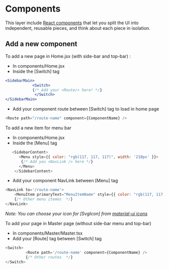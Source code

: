 # Components

This layer include [React components](https://facebook.github.io/react/docs/react-component.html) that let you split the UI into independent, reusable pieces, and think about each piece in isolation.

## Add a new component

To add a new page in Home.jsx (with side-bar and top-bar) :

- In components/Home.jsx
- Inside the [Switch] tag

```jsx
<SidebarMain>
            <Switch>
            {/* Add your <Route/> here! */}
             </Switch>
</SidebarMain>
```

- Add your component route between [Switch] tag to load in home page

```javascript
<Route path="/route-name" component={ComponentName} />
```

To add a new item for menu bar

- In components/Home.jsx
- Inside the [Menu] tag

```javascript
   <SidebarContent>
      <Menu style={{ color: "rgb(117, 117, 117)", width: '210px' }}>
       {/* Add you <NavLink /> here */}
      </Menu>
    </SidebarContent>
```

- Add your component NavLink between [Menu] tag

```javascript
<NavLink to='/route-name'>
    <MenuItem primaryText="MenuItemName" style={{ color: "rgb(117, 117, 117)" }} leftIcon={<SvgIcon />} />
    {/* Other menu itemes  */}
</NavLink>
```

*Note: You can choose your icon for [SvgIcon] from [material-ui icons](http://www.material-ui.com/#/components/svg-icon)*

To add your page in Master page (without side-bar menu and top-bar)

- In components/Master/Master.tsx
- Add your [Route] tag between [Switch] tag

```javascript
<Switch>
         <Route path='/route-name' component={ComponentName} />
         {/* Other routes  */}
</Switch>
```

